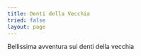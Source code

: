 ```yaml
---
title: Denti della Vecchia
tried: false
layout: page
---
```


Bellissima avventura sui denti della vecchia